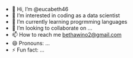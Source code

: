 - 👋 Hi, I’m @eucabeth46
- 👀 I’m interested in coding as a data scientist
- 🌱 I’m currently learning progrmming languages
- 💞️ I’m looking to collaborate on ...
- 📫 How to reach me bethawino2@gmail.com
- 😄 Pronouns: ...
- ⚡ Fun fact: ...

<!---
eucabeth46/eucabeth46 is a ✨ special ✨ repository because its `README.md` (this file) appears on your GitHub profile.
You can click the Preview link to take a look at your changes.
--->
